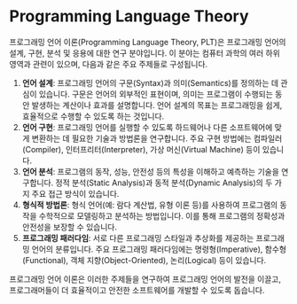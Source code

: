 <h1>Programming Language Theory</h1>
프로그래밍 언어 이론(Programming Language Theory, PLT)은 프로그래밍 언어의 설계, 구현, 분석 및 응용에 대한 연구 분야입니다. 이 분야는 컴퓨터 과학의 여러 하위 영역과 관련이 있으며, 다음과 같은 주요 주제들로 구성됩니다.

1. **언어 설계**: 프로그래밍 언어의 구문(Syntax)과 의미(Semantics)를 정의하는 데 관심이 있습니다. 구문은 언어의 외부적인 표현이며, 의미는 프로그램이 수행되는 동안 발생하는 계산이나 효과를 설명합니다. 언어 설계의 목표는 프로그래밍을 쉽게, 효율적으로 수행할 수 있도록 하는 것입니다.
2. **언어 구현**: 프로그래밍 언어를 실행할 수 있도록 하드웨어나 다른 소프트웨어에 맞게 변환하는 데 필요한 기술과 방법론을 연구합니다. 주요 구현 방법에는 컴파일러(Compiler), 인터프리터(Interpreter), 가상 머신(Virtual Machine) 등이 있습니다.
3. **언어 분석**: 프로그램의 동작, 성능, 안전성 등의 특성을 이해하고 예측하는 기술을 연구합니다. 정적 분석(Static Analysis)과 동적 분석(Dynamic Analysis)의 두 가지 주요 접근 방식이 있습니다.
4. **형식적 방법론**: 형식 언어(예: 람다 계산법, 유형 이론 등)를 사용하여 프로그램의 동작을 수학적으로 모델링하고 분석하는 방법입니다. 이를 통해 프로그램의 정확성과 안전성을 보장할 수 있습니다.
5. **프로그래밍 패러다임**: 서로 다른 프로그래밍 스타일과 추상화를 제공하는 프로그래밍 언어의 분류입니다. 주요 프로그래밍 패러다임에는 명령형(Imperative), 함수형(Functional), 객체 지향(Object-Oriented), 논리(Logical) 등이 있습니다.

프로그래밍 언어 이론은 이러한 주제들을 연구하여 프로그래밍 언어의 발전을 이끌고, 프로그래머들이 더 효율적이고 안전한 소프트웨어를 개발할 수 있도록 돕습니다.
